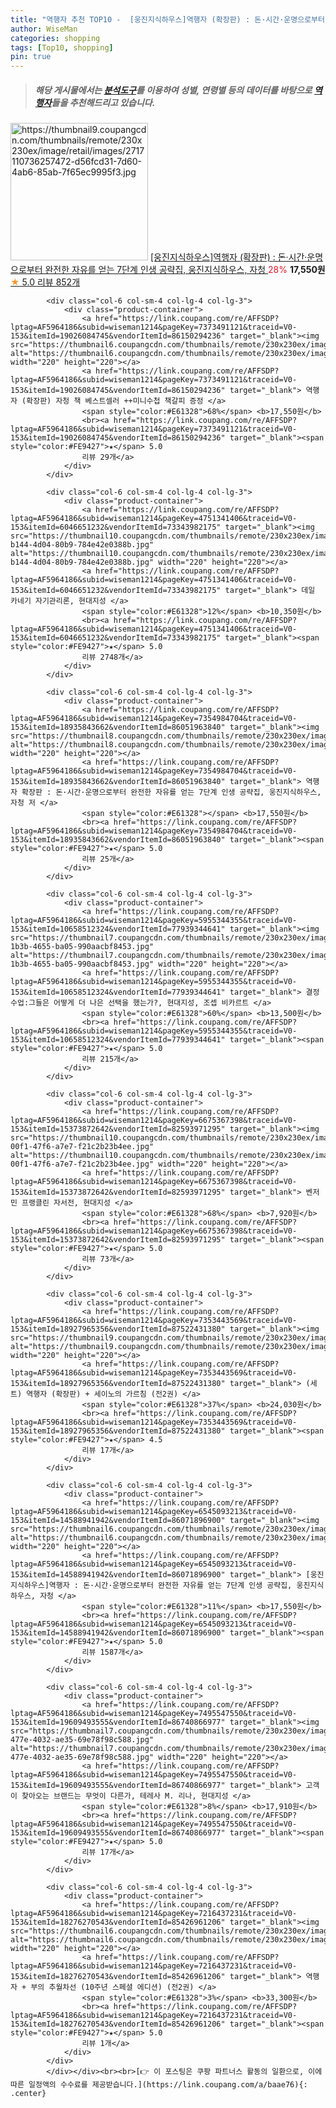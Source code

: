 ```yaml
---
title: "역행자 추천 TOP10 -  [웅진지식하우스]역행자 (확장판) : 돈·시간·운명으로부터 완전한 자유를 얻는 7단계 인생 공략집, 웅진지식하우스, 자청 "
author: WiseMan
categories: shopping
tags: [Top10, shopping]
pin: true
---
```


> ##### 해당 게시물에서는 [**분석도구**](https://itemscout.io/)를 이용하여 **성별**, **연령별** 등의 데이터를 바탕으로 [**역행자**](https://link.coupang.com/a/baae76)들을 추천해드리고 있습니다.
<div class="container"><div class="row">
            <div class="col-6 col-sm-4 col-lg-4 col-lg-3">
                <div class="product-container">
                    <a href="https://link.coupang.com/re/AFFSDP?lptag=AF5964186&subid=wiseman1214&pageKey=7743766857&traceid=V0-153&itemId=20840885503&vendorItemId=86062467641" target="_blank"><img src="https://thumbnail9.coupangcdn.com/thumbnails/remote/230x230ex/image/retail/images/2717110736257472-d56fcd31-7d60-4ab6-85ab-7f65ec9995f3.jpg" alt="https://thumbnail9.coupangcdn.com/thumbnails/remote/230x230ex/image/retail/images/2717110736257472-d56fcd31-7d60-4ab6-85ab-7f65ec9995f3.jpg" width="220" height="220"></a>
                    <a href="https://link.coupang.com/re/AFFSDP?lptag=AF5964186&subid=wiseman1214&pageKey=7743766857&traceid=V0-153&itemId=20840885503&vendorItemId=86062467641" target="_blank"> [웅진지식하우스]역행자 (확장판) : 돈·시간·운명으로부터 완전한 자유를 얻는 7단계 인생 공략집, 웅진지식하우스, 자청 </a>
                    <span style="color:#E61328">28%</span> <b>17,550원</b>
                    <br><a href="https://link.coupang.com/re/AFFSDP?lptag=AF5964186&subid=wiseman1214&pageKey=7743766857&traceid=V0-153&itemId=20840885503&vendorItemId=86062467641" target="_blank"><span style="color:#FE9427">★</span> 5.0
                    리뷰 852개</a>
                </div>
            </div>
            
            <div class="col-6 col-sm-4 col-lg-4 col-lg-3">
                <div class="product-container">
                    <a href="https://link.coupang.com/re/AFFSDP?lptag=AF5964186&subid=wiseman1214&pageKey=7373491121&traceid=V0-153&itemId=19026084745&vendorItemId=86150294236" target="_blank"><img src="https://thumbnail6.coupangcdn.com/thumbnails/remote/230x230ex/image/vendor_inventory/0598/3abd076a42dff6f243e57f6aa1b3557f2c81c370be2e084573ea1fffc765.png" alt="https://thumbnail6.coupangcdn.com/thumbnails/remote/230x230ex/image/vendor_inventory/0598/3abd076a42dff6f243e57f6aa1b3557f2c81c370be2e084573ea1fffc765.png" width="220" height="220"></a>
                    <a href="https://link.coupang.com/re/AFFSDP?lptag=AF5964186&subid=wiseman1214&pageKey=7373491121&traceid=V0-153&itemId=19026084745&vendorItemId=86150294236" target="_blank"> 역행자 (확장판) 자청 책 베스트셀러 ++미니수첩 책갈피 증정 </a>
                    <span style="color:#E61328">68%</span> <b>17,550원</b>
                    <br><a href="https://link.coupang.com/re/AFFSDP?lptag=AF5964186&subid=wiseman1214&pageKey=7373491121&traceid=V0-153&itemId=19026084745&vendorItemId=86150294236" target="_blank"><span style="color:#FE9427">★</span> 5.0
                    리뷰 29개</a>
                </div>
            </div>
            
            <div class="col-6 col-sm-4 col-lg-4 col-lg-3">
                <div class="product-container">
                    <a href="https://link.coupang.com/re/AFFSDP?lptag=AF5964186&subid=wiseman1214&pageKey=4751341406&traceid=V0-153&itemId=6046651232&vendorItemId=73343982175" target="_blank"><img src="https://thumbnail10.coupangcdn.com/thumbnails/remote/230x230ex/image/retail/images/2021/01/07/14/3/ed27846d-b144-4d04-80b9-784e42e0388b.jpg" alt="https://thumbnail10.coupangcdn.com/thumbnails/remote/230x230ex/image/retail/images/2021/01/07/14/3/ed27846d-b144-4d04-80b9-784e42e0388b.jpg" width="220" height="220"></a>
                    <a href="https://link.coupang.com/re/AFFSDP?lptag=AF5964186&subid=wiseman1214&pageKey=4751341406&traceid=V0-153&itemId=6046651232&vendorItemId=73343982175" target="_blank"> 데일 카네기 자기관리론, 현대지성 </a>
                    <span style="color:#E61328">12%</span> <b>10,350원</b>
                    <br><a href="https://link.coupang.com/re/AFFSDP?lptag=AF5964186&subid=wiseman1214&pageKey=4751341406&traceid=V0-153&itemId=6046651232&vendorItemId=73343982175" target="_blank"><span style="color:#FE9427">★</span> 5.0
                    리뷰 2748개</a>
                </div>
            </div>
            
            <div class="col-6 col-sm-4 col-lg-4 col-lg-3">
                <div class="product-container">
                    <a href="https://link.coupang.com/re/AFFSDP?lptag=AF5964186&subid=wiseman1214&pageKey=7354984704&traceid=V0-153&itemId=18935843662&vendorItemId=86051963840" target="_blank"><img src="https://thumbnail8.coupangcdn.com/thumbnails/remote/230x230ex/image/vendor_inventory/2d24/581b96221b81966437117dbbaee7668dda8f54a2e36934b9918d4636f890.png" alt="https://thumbnail8.coupangcdn.com/thumbnails/remote/230x230ex/image/vendor_inventory/2d24/581b96221b81966437117dbbaee7668dda8f54a2e36934b9918d4636f890.png" width="220" height="220"></a>
                    <a href="https://link.coupang.com/re/AFFSDP?lptag=AF5964186&subid=wiseman1214&pageKey=7354984704&traceid=V0-153&itemId=18935843662&vendorItemId=86051963840" target="_blank"> 역행자 확장판 : 돈·시간·운명으로부터 완전한 자유를 얻는 7단계 인생 공략집, 웅진지식하우스, 자청 저 </a>
                    <span style="color:#E61328"></span> <b>17,550원</b>
                    <br><a href="https://link.coupang.com/re/AFFSDP?lptag=AF5964186&subid=wiseman1214&pageKey=7354984704&traceid=V0-153&itemId=18935843662&vendorItemId=86051963840" target="_blank"><span style="color:#FE9427">★</span> 5.0
                    리뷰 25개</a>
                </div>
            </div>
            
            <div class="col-6 col-sm-4 col-lg-4 col-lg-3">
                <div class="product-container">
                    <a href="https://link.coupang.com/re/AFFSDP?lptag=AF5964186&subid=wiseman1214&pageKey=5955344355&traceid=V0-153&itemId=10658512324&vendorItemId=77939344641" target="_blank"><img src="https://thumbnail7.coupangcdn.com/thumbnails/remote/230x230ex/image/retail/images/2021/08/02/18/7/d5f50377-1b3b-4655-ba05-990aacbf8453.jpg" alt="https://thumbnail7.coupangcdn.com/thumbnails/remote/230x230ex/image/retail/images/2021/08/02/18/7/d5f50377-1b3b-4655-ba05-990aacbf8453.jpg" width="220" height="220"></a>
                    <a href="https://link.coupang.com/re/AFFSDP?lptag=AF5964186&subid=wiseman1214&pageKey=5955344355&traceid=V0-153&itemId=10658512324&vendorItemId=77939344641" target="_blank"> 결정 수업:그들은 어떻게 더 나은 선택을 했는가?, 현대지성, 조셉 비카르트 </a>
                    <span style="color:#E61328">60%</span> <b>13,500원</b>
                    <br><a href="https://link.coupang.com/re/AFFSDP?lptag=AF5964186&subid=wiseman1214&pageKey=5955344355&traceid=V0-153&itemId=10658512324&vendorItemId=77939344641" target="_blank"><span style="color:#FE9427">★</span> 5.0
                    리뷰 215개</a>
                </div>
            </div>
            
            <div class="col-6 col-sm-4 col-lg-4 col-lg-3">
                <div class="product-container">
                    <a href="https://link.coupang.com/re/AFFSDP?lptag=AF5964186&subid=wiseman1214&pageKey=6675367398&traceid=V0-153&itemId=15373872642&vendorItemId=82593971295" target="_blank"><img src="https://thumbnail10.coupangcdn.com/thumbnails/remote/230x230ex/image/retail/images/2022/07/29/10/7/c4e8d632-00f1-47f6-a7e7-f21c2b23b4ee.jpg" alt="https://thumbnail10.coupangcdn.com/thumbnails/remote/230x230ex/image/retail/images/2022/07/29/10/7/c4e8d632-00f1-47f6-a7e7-f21c2b23b4ee.jpg" width="220" height="220"></a>
                    <a href="https://link.coupang.com/re/AFFSDP?lptag=AF5964186&subid=wiseman1214&pageKey=6675367398&traceid=V0-153&itemId=15373872642&vendorItemId=82593971295" target="_blank"> 벤저민 프랭클린 자서전, 현대지성 </a>
                    <span style="color:#E61328">68%</span> <b>7,920원</b>
                    <br><a href="https://link.coupang.com/re/AFFSDP?lptag=AF5964186&subid=wiseman1214&pageKey=6675367398&traceid=V0-153&itemId=15373872642&vendorItemId=82593971295" target="_blank"><span style="color:#FE9427">★</span> 5.0
                    리뷰 73개</a>
                </div>
            </div>
            
            <div class="col-6 col-sm-4 col-lg-4 col-lg-3">
                <div class="product-container">
                    <a href="https://link.coupang.com/re/AFFSDP?lptag=AF5964186&subid=wiseman1214&pageKey=7353443569&traceid=V0-153&itemId=18927965356&vendorItemId=87522431380" target="_blank"><img src="https://thumbnail9.coupangcdn.com/thumbnails/remote/230x230ex/image/vendor_inventory/6fec/4094f1f4e1f2b84856d8629986dd4935da3fccc86f1644a686a487b8ddc8.jpg" alt="https://thumbnail9.coupangcdn.com/thumbnails/remote/230x230ex/image/vendor_inventory/6fec/4094f1f4e1f2b84856d8629986dd4935da3fccc86f1644a686a487b8ddc8.jpg" width="220" height="220"></a>
                    <a href="https://link.coupang.com/re/AFFSDP?lptag=AF5964186&subid=wiseman1214&pageKey=7353443569&traceid=V0-153&itemId=18927965356&vendorItemId=87522431380" target="_blank"> (세트) 역행자 (확장판) + 세이노의 가르침 (전2권) </a>
                    <span style="color:#E61328">37%</span> <b>24,030원</b>
                    <br><a href="https://link.coupang.com/re/AFFSDP?lptag=AF5964186&subid=wiseman1214&pageKey=7353443569&traceid=V0-153&itemId=18927965356&vendorItemId=87522431380" target="_blank"><span style="color:#FE9427">★</span> 4.5
                    리뷰 17개</a>
                </div>
            </div>
            
            <div class="col-6 col-sm-4 col-lg-4 col-lg-3">
                <div class="product-container">
                    <a href="https://link.coupang.com/re/AFFSDP?lptag=AF5964186&subid=wiseman1214&pageKey=6545093213&traceid=V0-153&itemId=14588941942&vendorItemId=86071896900" target="_blank"><img src="https://thumbnail6.coupangcdn.com/thumbnails/remote/230x230ex/image/vendor_inventory/161f/e0354b6d33357007431695459774606a2889a166c8f71c60269687f7a742.jpg" alt="https://thumbnail6.coupangcdn.com/thumbnails/remote/230x230ex/image/vendor_inventory/161f/e0354b6d33357007431695459774606a2889a166c8f71c60269687f7a742.jpg" width="220" height="220"></a>
                    <a href="https://link.coupang.com/re/AFFSDP?lptag=AF5964186&subid=wiseman1214&pageKey=6545093213&traceid=V0-153&itemId=14588941942&vendorItemId=86071896900" target="_blank"> [웅진지식하우스]역행자 : 돈·시간·운명으로부터 완전한 자유를 얻는 7단계 인생 공략집, 웅진지식하우스, 자청 </a>
                    <span style="color:#E61328">11%</span> <b>17,550원</b>
                    <br><a href="https://link.coupang.com/re/AFFSDP?lptag=AF5964186&subid=wiseman1214&pageKey=6545093213&traceid=V0-153&itemId=14588941942&vendorItemId=86071896900" target="_blank"><span style="color:#FE9427">★</span> 5.0
                    리뷰 1587개</a>
                </div>
            </div>
            
            <div class="col-6 col-sm-4 col-lg-4 col-lg-3">
                <div class="product-container">
                    <a href="https://link.coupang.com/re/AFFSDP?lptag=AF5964186&subid=wiseman1214&pageKey=7495547550&traceid=V0-153&itemId=19609493555&vendorItemId=86740866977" target="_blank"><img src="https://thumbnail7.coupangcdn.com/thumbnails/remote/230x230ex/image/retail/images/2023/07/31/13/5/5016a4e5-477e-4032-ae35-69e78f98c588.jpg" alt="https://thumbnail7.coupangcdn.com/thumbnails/remote/230x230ex/image/retail/images/2023/07/31/13/5/5016a4e5-477e-4032-ae35-69e78f98c588.jpg" width="220" height="220"></a>
                    <a href="https://link.coupang.com/re/AFFSDP?lptag=AF5964186&subid=wiseman1214&pageKey=7495547550&traceid=V0-153&itemId=19609493555&vendorItemId=86740866977" target="_blank"> 고객이 찾아오는 브랜드는 무엇이 다른가, 테레사 M. 리나, 현대지성 </a>
                    <span style="color:#E61328">8%</span> <b>17,910원</b>
                    <br><a href="https://link.coupang.com/re/AFFSDP?lptag=AF5964186&subid=wiseman1214&pageKey=7495547550&traceid=V0-153&itemId=19609493555&vendorItemId=86740866977" target="_blank"><span style="color:#FE9427">★</span> 5.0
                    리뷰 17개</a>
                </div>
            </div>
            
            <div class="col-6 col-sm-4 col-lg-4 col-lg-3">
                <div class="product-container">
                    <a href="https://link.coupang.com/re/AFFSDP?lptag=AF5964186&subid=wiseman1214&pageKey=7216437231&traceid=V0-153&itemId=18276270543&vendorItemId=85426961206" target="_blank"><img src="https://thumbnail6.coupangcdn.com/thumbnails/remote/230x230ex/image/vendor_inventory/6780/114051f435c38093495ac305fd44eac35bab797e60f5da52325eda875e7b.jpg" alt="https://thumbnail6.coupangcdn.com/thumbnails/remote/230x230ex/image/vendor_inventory/6780/114051f435c38093495ac305fd44eac35bab797e60f5da52325eda875e7b.jpg" width="220" height="220"></a>
                    <a href="https://link.coupang.com/re/AFFSDP?lptag=AF5964186&subid=wiseman1214&pageKey=7216437231&traceid=V0-153&itemId=18276270543&vendorItemId=85426961206" target="_blank"> 역행자 + 부의 추월차선 (10주년 스페셜 에디션) (전2권) </a>
                    <span style="color:#E61328">3%</span> <b>33,300원</b>
                    <br><a href="https://link.coupang.com/re/AFFSDP?lptag=AF5964186&subid=wiseman1214&pageKey=7216437231&traceid=V0-153&itemId=18276270543&vendorItemId=85426961206" target="_blank"><span style="color:#FE9427">★</span> 5.0
                    리뷰 1개</a>
                </div>
            </div>
            </div></div><br><br>[👉 이 포스팅은 쿠팡 파트너스 활동의 일환으로, 이에 따른 일정액의 수수료를 제공받습니다.](https://link.coupang.com/a/baae76){: .center}